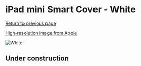 # iPad mini Smart Cover - White

[Return to previous page](/ipad_mini4)

[High-resolution image from Apple](https://store.storeimages.cdn-apple.com/8756/as-images.apple.com/is/MVQE2?wid=4500&hei=4500&fmt=png)

<div style="width: 512px"><img src="/almost_uncompressed/MVQE2.webp" alt="White"></div>

## Under construction
